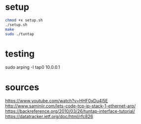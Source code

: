 # setup

```bash
chmod +x setup.sh
./setup.sh
make
sudo ./tuntap
```

# testing

sudo arping -I tap0 10.0.0.1  



# sources

https://www.youtube.com/watch?v=HHF0xDu4l5E  
http://www.saminiir.com/lets-code-tcp-ip-stack-1-ethernet-arp/  
https://backreference.org/2010/03/26/tuntap-interface-tutorial/  
https://datatracker.ietf.org/doc/html/rfc826  
